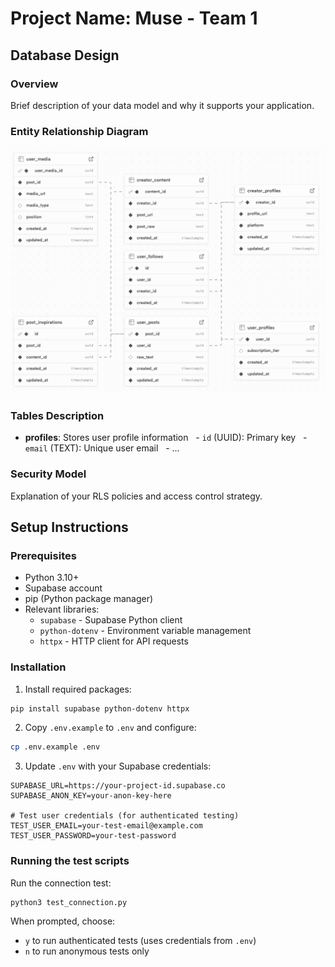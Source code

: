 # Project Name: Muse - Team 1

## Database Design

### Overview
Brief description of your data model and why it supports your application.

### Entity Relationship Diagram
![ER Diagram](./docs/er-diagram.png)

### Tables Description
- **profiles**: Stores user profile information
  - `id` (UUID): Primary key
  - `email` (TEXT): Unique user email
  - ...

### Security Model
Explanation of your RLS policies and access control strategy.

## Setup Instructions

### Prerequisites
- Python 3.10+
- Supabase account
- pip (Python package manager)
- Relevant libraries:
  - `supabase` - Supabase Python client
  - `python-dotenv` - Environment variable management
  - `httpx` - HTTP client for API requests

### Installation

1. Install required packages:
```bash
pip install supabase python-dotenv httpx
```

2. Copy `.env.example` to `.env` and configure:
```bash
cp .env.example .env
```

3. Update `.env` with your Supabase credentials:
```
SUPABASE_URL=https://your-project-id.supabase.co
SUPABASE_ANON_KEY=your-anon-key-here

# Test user credentials (for authenticated testing)
TEST_USER_EMAIL=your-test-email@example.com
TEST_USER_PASSWORD=your-test-password
```

### Running the test scripts

Run the connection test:
```bash
python3 test_connection.py
```

When prompted, choose:
- `y` to run authenticated tests (uses credentials from `.env`)
- `n` to run anonymous tests only
